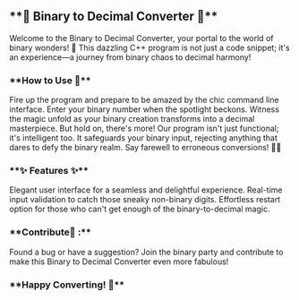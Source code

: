 <h2>**🌟 Binary to Decimal Converter 🌟**</h2>


Welcome to the Binary to Decimal Converter, your portal to the world of binary wonders! 🚀 This dazzling C++ program is not just a code snippet; it's an experience—a journey from binary chaos to decimal harmony!

<h3>**How to Use 🎉**</h3>
Fire up the program and prepare to be amazed by the chic command line interface.
Enter your binary number when the spotlight beckons.
Witness the magic unfold as your binary creation transforms into a decimal masterpiece.
But hold on, there's more! Our program isn't just functional; it's intelligent too. It safeguards your binary input, rejecting anything that dares to defy the binary realm. Say farewell to erroneous conversions! 🚫🤖

<h3>**✨ Features ✨**</h3>
Elegant user interface for a seamless and delightful experience.
Real-time input validation to catch those sneaky non-binary digits.
Effortless restart option for those who can't get enough of the binary-to-decimal magic.

<h3>**Contribute🤖 :**</h3>
Found a bug or have a suggestion? Join the binary party and contribute to make this Binary to Decimal Converter even more fabulous!

<h3>**Happy Converting! 🎊**</h3>
